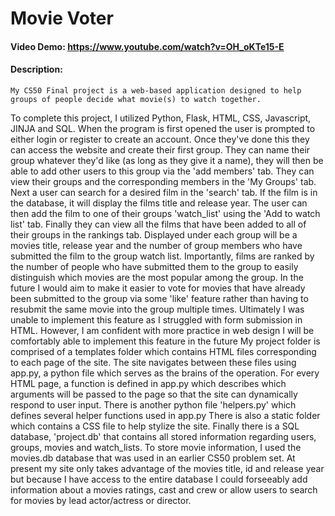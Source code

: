 # Movie Voter
#### Video Demo:  <https://www.youtube.com/watch?v=OH_oKTe15-E>
#### Description:
    My CS50 Final project is a web-based application designed to help groups of people decide what movie(s) to watch together.
To complete this project, I utilized Python, Flask, HTML, CSS, Javascript, JINJA and SQL. When the program is first opened
the user is prompted to either login or register to create an account. Once they've done this they can access the website
and create their first group. They can name their group whatever they'd like (as long as they give it a name), they will
then be able to add other users to this group via the 'add members' tab. They can view their groups and the corresponding
members in the 'My Groups' tab. Next a user can search for a desired film in the 'search' tab. If the film is in the database,
it will display the films title and release year. The user can then add the film to one of their groups 'watch_list' using the
'Add to watch list' tab. Finally they can view all the films that have been added to all of their groups in the rankings tab.
Displayed under each group will be a movies title, release year and the number of group members who have submitted the film to
the group watch list. Importantly, films are ranked by the number of people who have submitted them to the group to easily
distinguish which movies are the most popular among the group.
    In the future I would aim to make it easier to vote for movies that have already been submitted to the group via some 'like'
feature rather than having to resubmit the same movie into the group multiple times. Ultimately I was unable to implement this
feature as I struggled with form submission in HTML. However, I am confident with more practice in web design I will be comfortably
able to implement this feature in the future
    My project folder is comprised of a templates folder which contains HTML files corresponding to each page of the site. The
site navigates between these files using app.py, a python file which serves as the brains of the operation. For every HTML page,
a function is defined in app.py which describes which arguments will be passed to the page so that the site can dynamically respond
to user input. There is another python file 'helpers.py' which defines several helper functions used in app.py There is also a static
folder which contains a CSS file to help stylize the site. Finally there is a SQL database, 'project.db' that contains all stored
information regarding users, groups, movies and watch_lists. To store movie information, I used the movies.db database that was used
in an earlier CS50 problem set. At present my site only takes advantage of the movies title, id and release year but because I have
access to the entire database I could forseeably add information about a movies ratings, cast and crew or allow users to search for
movies by lead actor/actress or director.